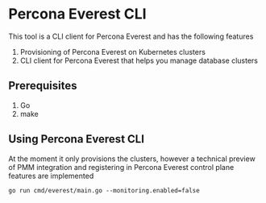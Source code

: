 # Percona Everest CLI

This tool is a CLI client for Percona Everest and has the following features

1. Provisioning of Percona Everest on Kubernetes clusters 
2. CLI client for Percona Everest that helps you manage database clusters


## Prerequisites

1. Go
2. make

## Using Percona Everest CLI

At the moment it only provisions the clusters, however a technical preview of PMM integration and registering in Percona Everest control plane features are implemented 

```
go run cmd/everest/main.go --monitoring.enabled=false
```
